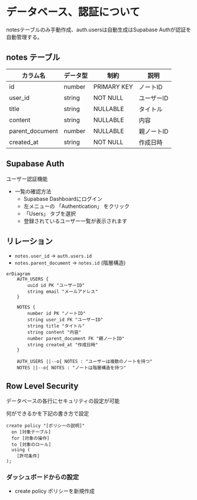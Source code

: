 # データベース、認証について

notesテーブルのみ手動作成、auth.usersは自動生成はSupabase Authが認証を自動管理する。


## notes テーブル

| カラム名 | データ型 | 制約 | 説明 |
|---------|----------|------|------|
| id | number | PRIMARY KEY | ノートID |
| user_id | string | NOT NULL | ユーザーID |
| title | string | NULLABLE | タイトル |
| content | string | NULLABLE | 内容 |
| parent_document | number | NULLABLE | 親ノートID |
| created_at | string | NOT NULL | 作成日時 |

## Supabase Auth

ユーザー認証機能

- 一覧の確認方法
    - Supabase Dashboardにログイン
    - 左メニューの 「Authentication」 をクリック
    - 「Users」 タブを選択
    - 登録されているユーザー一覧が表示されます


## リレーション

- `notes.user_id` → `auth.users.id`
- `notes.parent_document` → `notes.id` (階層構造)


```mermaid
erDiagram
    AUTH_USERS {
        uuid id PK "ユーザーID"
        string email "メールアドレス"
    }
    
    NOTES {
        number id PK "ノートID"
        string user_id FK "ユーザーID"
        string title "タイトル"
        string content "内容"
        number parent_document FK "親ノートID"
        string created_at "作成日時"
    }
    
    AUTH_USERS ||--o{ NOTES : "ユーザーは複数のノートを持つ"
    NOTES ||--o{ NOTES : "ノートは階層構造を持つ"
```


## Row Level Security

データベースの各行にセキュリティの設定が可能

何ができるかを下記の書き方で設定

```
create policy "[ポリシーの説明]"
  on [対象テーブル]
  for [対象の操作]
  to [対象のロール]
  using (
    [許可条件]
);
```

### ダッシュボードからの設定

- create policy ポリシーを新規作成